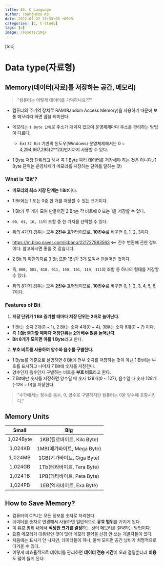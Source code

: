 ```yaml
---
title: 05. C Language
author: YoungHoon Ko
date: 2022-07-22 17:33:00 +0900
categories: [C, C-Study]
tags: [c]
image: /assets/img/
---
```


[toc]

# Data type(자료형)

## Memory(데이터(자료)를 저장하는 공간, 메모리)

> "컴퓨터는 어떻게 데이터를 기억하나요??"

- 컴퓨터의 주기억 장치로 RAM(Random Access Memory)을 사용하기 때문에 보통 메모리라 하면 램을 의미한다.
- 메모리는 `1 Byte 단위`로 주소가 매겨져 있으며 운영체제마다 주소를 관리하는 방법이 다르다.
  - Ex) `32 Bit`  기반의 윈도우(Windows) 운영체제에서는 0  ~ 4,294,967,295(2**23)번지까지 사용할 수 있다.

- 1 Byte 저장 단위라고 해서 꼭 1 Byte 짜리 데이터를 저장해야 하는 것은 아니다.(1 Byte 단위는 운영체제가 메모리를 저장하는 단위를 말하는 것)

### What is 'Bit'?

- **메모리의 최소 저장 단계는 1 Bit**이다.
- 1 Bit에는 1 또는 0중 한 개를 저장할 수 있는 크기이다.
- 1 Bit가 두 개가 모여 만들어진 2 Bit는 각 비트에 0 또는 1을 저장할 수 있다.
- `00, 01, 10, 11`의 조합 중 한 가지를 선택할 수 있다.
- 위의 4가지 경우는 모두 **2진수** 표현법이므로, **10진수**로 바꾸면 0, 1, 2, 3이다.

- <https://m.blog.naver.com/icbanq/221727893563> <== 진수 변환에 관한 정보이다. 참고하시면 좋을 것 같습니다.
- 2 Bit 와 마찬가지로 3 Bit 또한 1Bit가 3개 모여서 만들어진 것이다.
- 즉, `000, 001, 010, 011, 100, 101, 110, 111`의 조합 중 하나의 형태를 저장할 수 있다.
- 위의 8가지 경우는 모두 **2진수** 표현법이므로, **10진수**로 바꾸면 0, 1, 2, 3, 4, 5, 6, 7이다.

### Features of Bit

1. **저장 단위가 1 Bit 증가할 때마다 저장 단위는 2배로 늘어난다.**

- 1 Bit는 숫자 2개(0 ~ 1), 2 Bit는 숫자 4개(0 ~ 4), 3Bit는 숫자 8개(0 ~ 7) 이다.
- 즉 **1 Bit 증가할 때마다 저장단위는 2의 배수 많큼 늘어난다.**
- **Bit 8개가 모이면 이를 1 Byte**라고 한다.

2. **부호 비트를 사용하여 양수와 음수를 구별한다.**

- 1 Byte를 기준으로 설명하면 8 Bit에 전부 숫자를 저장하는 것이 아닌 1 Bit에는 부호를 표시하고 나머지 7 Bit에 숫자를 저장한다.
- 양수인지 음수인지 구별하는 비트를 **부호 비트**라고 한다.
- 7 Bit에만 숫자를 저장하면 양수일 때 숫자 128개(0 ~ 127), 음수일 때 숫자 128개(-128 ~ 0)를 저장한다.

> "수학에서는 정수를 음수, 0, 양수로 구별하지만 컴퓨터는 0을 양수에 포함시킨다."

## Memory Units

|   Small   |            Big             |
| :-------: | :------------------------: |
| 1,024Byte | 1KB(킬로바이트, Kilo Byte) |
|  1,024KB  | 1MB(메가바이트, Mega Byte) |
|  1,024MB  | 1GB(기가바이트, Giga Byte) |
|  1,024GB  | 1Tb(테라바이트, Tera Byte) |
|  1,024TB  | 1PB(페타바이트, Peta Byte) |
|  1,024PB  | 1EB(엑사바이트, Exa Byte)  |

## How to Save Memory?

- 컴퓨터의 CPU는 모든 정보를 숫자로 처리한다.
- 데이터를 숫자로 변경해서 사용하면 일반적으로 **유효 범위**를 가지게 된다.
- 이 유효 범위 내에서 **적당한 크기를 결정**하는 것이 메모리를 절약하는 방법이다.
- 요즘 메모리가 대용량인 것이 많아 메모리 절약을 신경 안 쓰는 개발자들이 있다.
- 처음에는 표시가 안 나지만, 데이터들이 하나, 둘씩 모이면 공간 낭비가 치명적으로 다가올 수 있다.
- 이렇게 비효율적으로 데이터를 관리하면 **데이터 전송 시간**이 오래 걸릴뿐더러 **비용**도 많이 들게 된다.